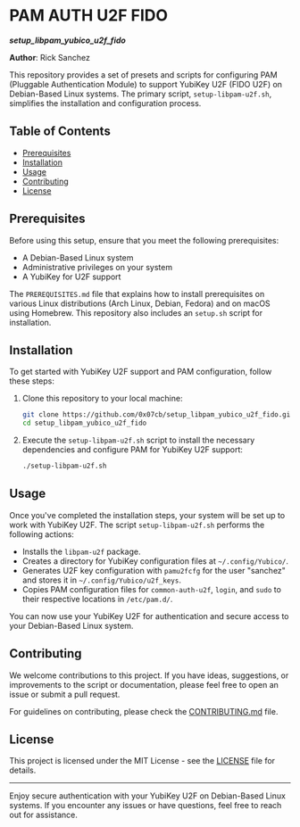 # PAM AUTH U2F FIDO
***setup_libpam_yubico_u2f_fido***

**Author**: Rick Sanchez

This repository provides a set of presets and scripts for configuring PAM (Pluggable Authentication Module) to support YubiKey U2F (FIDO U2F) on Debian-Based Linux systems. The primary script, `setup-libpam-u2f.sh`, simplifies the installation and configuration process.

## Table of Contents
- [Prerequisites](#prerequisites)
- [Installation](#installation)
- [Usage](#usage)
- [Contributing](#contributing)
- [License](#license)

## Prerequisites

Before using this setup, ensure that you meet the following prerequisites:

- A Debian-Based Linux system
- Administrative privileges on your system
- A YubiKey for U2F support

The `PREREQUISITES.md` file that explains how to install prerequisites on various Linux distributions (Arch Linux, Debian, Fedora) and on macOS using Homebrew. 
This repository also includes an `setup.sh` script for installation.

## Installation

To get started with YubiKey U2F support and PAM configuration, follow these steps:

1. Clone this repository to your local machine:
   ```bash
   git clone https://github.com/0x07cb/setup_libpam_yubico_u2f_fido.git
   cd setup_libpam_yubico_u2f_fido
   ```

2. Execute the `setup-libpam-u2f.sh` script to install the necessary dependencies and configure PAM for YubiKey U2F support:
   ```bash
   ./setup-libpam-u2f.sh
   ```

## Usage

Once you've completed the installation steps, your system will be set up to work with YubiKey U2F. The script `setup-libpam-u2f.sh` performs the following actions:

- Installs the `libpam-u2f` package.
- Creates a directory for YubiKey configuration files at `~/.config/Yubico/`.
- Generates U2F key configuration with `pamu2fcfg` for the user "sanchez" and stores it in `~/.config/Yubico/u2f_keys`.
- Copies PAM configuration files for `common-auth-u2f`, `login`, and `sudo` to their respective locations in `/etc/pam.d/`.

You can now use your YubiKey U2F for authentication and secure access to your Debian-Based Linux system.

## Contributing

We welcome contributions to this project. If you have ideas, suggestions, or improvements to the script or documentation, please feel free to open an issue or submit a pull request.

For guidelines on contributing, please check the [CONTRIBUTING.md](CONTRIBUTING.md) file.

## License

This project is licensed under the MIT License - see the [LICENSE](LICENSE) file for details.

---

Enjoy secure authentication with your YubiKey U2F on Debian-Based Linux systems. If you encounter any issues or have questions, feel free to reach out for assistance.



